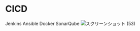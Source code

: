 # CICD
Jenkins Ansible Docker SonarQube
![スクリーンショット (53)](https://github.com/user-attachments/assets/dacd7182-6e3b-4ba6-919b-9001adb13867)
